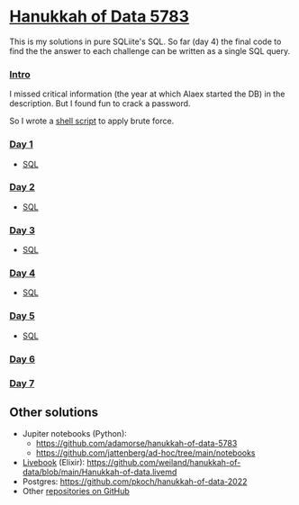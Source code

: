 # [Hanukkah of Data 5783](https://hanukkah.bluebird.sh/5783/)

This is my solutions in pure SQLiite's SQL. So far (day 4) the final code to find the the answer to each challenge can be written as a single SQL query.

### [Intro](https://hanukkah.bluebird.sh/5783/Intro/)

I missed critical information (the year at which Alaex started the DB) in the description. But I found fun to crack a password.

So I wrote a [shell script](Intro/run.sh) to apply brute force.

### [Day 1](https://hanukkah.bluebird.sh/5783/1/)

* [SQL](1/1.sql)

### [Day 2](https://hanukkah.bluebird.sh/5783/2/)

* [SQL](2/2.sql)

### [Day 3](https://hanukkah.bluebird.sh/5783/3/)

* [SQL](3/3.sql)

### [Day 4](https://hanukkah.bluebird.sh/5783/4/)

* [SQL](4/4.sql)

### [Day 5](https://hanukkah.bluebird.sh/5783/5/)

* [SQL](5/5.sql)

### [Day 6](https://hanukkah.bluebird.sh/5783/6/)

### [Day 7](https://hanukkah.bluebird.sh/5783/7/)

## Other solutions

* Jupiter notebooks (Python):
  * <https://github.com/adamorse/hanukkah-of-data-5783>
  * <https://github.com/jattenberg/ad-hoc/tree/main/notebooks>
* [Livebook](https://livebook.dev/) (Elixir): <https://github.com/weiland/hanukkah-of-data/blob/main/Hanukkah-of-data.livemd>
* Postgres: <https://github.com/pkoch/hanukkah-of-data-2022>
* Other [repositories on GitHub](https://github.com/search?q=Hanukkah-of-Data)